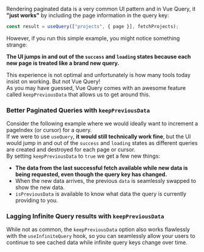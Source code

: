 Rendering paginated data is a very common UI pattern and in Vue Query, it **"just works"** by including the page information in the query key:

```js
const result = useQuery(["projects", { page }], fetchProjects);
```

However, if you run this simple example, you might notice something strange:

**The UI jumps in and out of the `success` and `loading` states because each new page is treated like a brand new query.**

This experience is not optimal and unfortunately is how many tools today insist on working. But not Vue Query!  
As you may have guessed, Vue Query comes with an awesome feature called `keepPreviousData` that allows us to get around this.

### Better Paginated Queries with `keepPreviousData`

Consider the following example where we would ideally want to increment a pageIndex (or cursor) for a query.  
If we were to use `useQuery`, **it would still technically work fine**, but the UI would jump in and out of the `success` and `loading` states as different queries are created and destroyed for each page or cursor.  
By setting `keepPreviousData` to `true` we get a few new things:

- **The data from the last successful fetch available while new data is being requested, even though the query key has changed.**
- When the new data arrives, the previous `data` is seamlessly swapped to show the new data.
- `isPreviousData` is available to know what data the query is currently providing to you.

<!-- TODO: add example -->

### Lagging Infinite Query results with `keepPreviousData`

While not as common, the `keepPreviousData` option also works flawlessly with the `useInfiniteQuery` hook, so you can seamlessly allow your users to continue to see cached data while infinite query keys change over time.